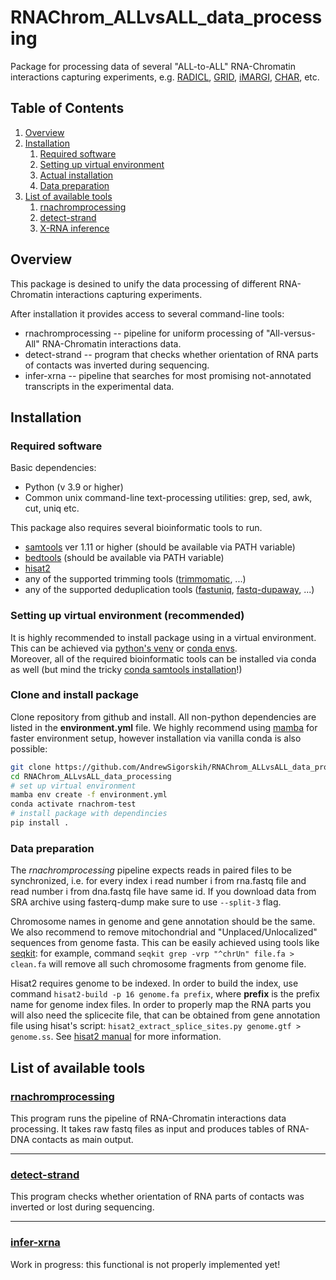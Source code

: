 # RNAChrom_ALLvsALL_data_processing

Package for processing data of several "ALL-to-ALL" RNA-Chromatin interactions capturing experiments, e.g. [RADICL](https://pubmed.ncbi.nlm.nih.gov/32094342/), [GRID](https://pubmed.ncbi.nlm.nih.gov/31175345/), [iMARGI](https://pubmed.ncbi.nlm.nih.gov/30718424/), [CHAR](https://pubmed.ncbi.nlm.nih.gov/29648534/), etc.

## Table of Contents
1. [Overview](#overview)
2. [Installation](#installation)
    1. [Required software](#software1)
    2. [Setting up virtual environment](#venv)
    3. [Actual installation](#install1)
    4. [Data preparation](#genomeprep)
3. [List of available tools](#tools)
    1. [rnachromprocessing](#rnachromprocessing)
    2. [detect-strand](#detect-strand)
    3. [X-RNA inference](#xrna)

<a name="overview"></a>
##  Overview
This package is desined to unify the data processing of different RNA-Chromatin interactions capturing experiments.

After installation it provides access to several command-line tools:
* rnachromprocessing -- pipeline for uniform processing of "All-versus-All" RNA-Chromatin interactions data. 
* detect-strand -- program that checks whether orientation of RNA parts of contacts was inverted during sequencing. 
* infer-xrna -- pipeline that searches for most promising not-annotated transcripts in the experimental data.

<a name="software1"></a>
## Installation
### Required software

Basic dependencies:

* Python (v 3.9 or higher)
* Common unix command-line text-processing utilities: grep, sed, awk, cut, uniq etc.

This package also requires several bioinformatic tools to run.

* [samtools](http://www.htslib.org/) ver 1.11 or higher (should be available via PATH variable)
* [bedtools](https://bedtools.readthedocs.io/en/latest/) (should be available via PATH variable)
* [hisat2](http://daehwankimlab.github.io/hisat2/)
* any of the supported trimming tools ([trimmomatic](https://academic.oup.com/bioinformatics/article/30/15/2114/2390096), ...)
* any of the supported deduplication tools ([fastuniq](https://journals.plos.org/plosone/article?id=10.1371/journal.pone.0052249), 
                                            [fastq-dupaway](https://github.com/AndrewSigorskih/fastq-dupaway), ...)

<a name="venv"></a>
### Setting up virtual environment (recommended)
It is highly recommended to install package using in a virtual environment. This can be achieved via [python's venv](https://docs.python.org/3/library/venv.html) or [conda envs](https://conda.io/projects/conda/en/latest/user-guide/tasks/manage-environments.html).<br> Moreover, all of the required bioinformatic tools can be installed via conda as well (but mind the tricky [conda samtools installation](https://www.biostars.org/p/455593/)!) 


<a name="install1"></a>
### Clone and install package
Clone repository from github and install. All non-python dependencies are listed in the <b>environment.yml</b> file. We highly recommend using [mamba](https://anaconda.org/conda-forge/mamba) for faster environment setup, however installation via vanilla conda is also possible:

```bash
git clone https://github.com/AndrewSigorskih/RNAChrom_ALLvsALL_data_processing.git
cd RNAChrom_ALLvsALL_data_processing
# set up virtual environment
mamba env create -f environment.yml
conda activate rnachrom-test
# install package with dependincies
pip install .
```

<a name="genomeprep"></a>
### Data preparation
The *rnachromprocessing* pipeline expects reads in paired files to be synchronized, i.e. for every index i read number i from rna.fastq file and read number i from dna.fastq file have same id. If you download data from SRA archive using fasterq-dump make sure to use `--split-3` flag.

Chromosome names in genome and gene annotation should be the same. We also recommend to remove mitochondrial and "Unplaced/Unlocalized" sequences from genome fasta. This can be easily achieved using tools like [seqkit](https://bioinf.shenwei.me/seqkit/): for example, command `seqkit grep -vrp "^chrUn" file.fa > clean.fa` will remove all such chromosome fragments from genome file.

Hisat2 requires genome to be indexed. In order to build the index, use command `hisat2-build -p 16 genome.fa prefix`, where **prefix** is the prefix name for genome index files. In order to properly map the RNA parts you will also need the splicecite file, that can be obtained from gene annotation file using hisat's script: `hisat2_extract_splice_sites.py genome.gtf > genome.ss`. See [hisat2 manual](http://daehwankimlab.github.io/hisat2/howto/#building-indexes) for more information.

<a name="tools"></a>
## List of available tools

### [rnachromprocessing](docs/rnachromprocessing/README.md)

This program runs the pipeline of RNA-Chromatin interactions data processing. It takes raw fastq files as input and produces tables of RNA-DNA contacts as main output.

---

### [detect-strand](docs/detect-strand/README.md)

This program checks whether orientation of RNA parts of contacts was inverted or lost during sequencing.

---

<a name="xrna"></a>
### [infer-xrna](docs/x-rna/README.md)

Work in progress: this functional is not properly implemented yet!
